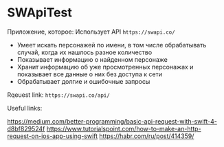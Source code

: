 # SWApiTest
Приложение, которое:
Использует API `https://swapi.co/`
* Умеет искать персонажей по имени, в том числе обрабатывать случай, когда их нашлось разное количество
* Показывает информацию о найденном персонаже
* Хранит информацию об уже просмотренных персонажах и показывает все данные о них без доступа к сети
* Обрабатывает долгие и ошибочные запросы  

Rqeuest link: `https://swapi.co/api/`

Useful links:

https://medium.com/better-programming/basic-api-request-with-swift-4-d8bf829524f
https://www.tutorialspoint.com/how-to-make-an-http-request-on-ios-app-using-swift
https://habr.com/ru/post/414359/
